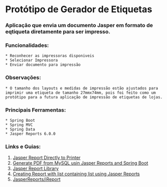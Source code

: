 # Protótipo de Gerador de Etiquetas

### Aplicação que envia um documento Jasper em formato de eqtiqueta diretamente para ser impresso.
### Funcionalidades:
    
    * Reconhecer as impressoras disponiveis
    * Selecionar Impressora
    * Enviar documento para impressão

### Observações:
    
    * O tamanho dos layouts e medidas de impressão estão ajustados para imprimir uma etiqueta de tamanho 27mmx74mm, pois foi feito como um protótipo para a futura aplicação de impressão de etiquetas de lojas.

### Principais Ferramentas:
    * Spring Boot
    * Spring MVC
    * Spring Data
    * Jasper Reports 6.0.0

### Links e Guias:

1. [Jasper Report Directly to Printer](https://www.jackrutorial.com/2018/08/spring-boot-jasper-report-directly-to-printer.html)
2. [Generate PDF from MySQL usin Jasper Reports and Spring Boot](https://www.jackrutorial.com/2018/08/spring-boot-with-jasperreports-example.html)
3. [Jasper Report Library](https://community.jaspersoft.com/sites/default/files/docs/jasperreports-ultimate-guide-3v2_0.pdf)
4. [Creating Report with list containing list using Jasper Reports](https://www.qualogy.com/techblog/java-web/creating-report-with-list-containing-list-using-jasper-report)
5. [JasperReports/iReport](http://t2ti.com/curso/video/java/relatorios/jasperreports_ireport.php)